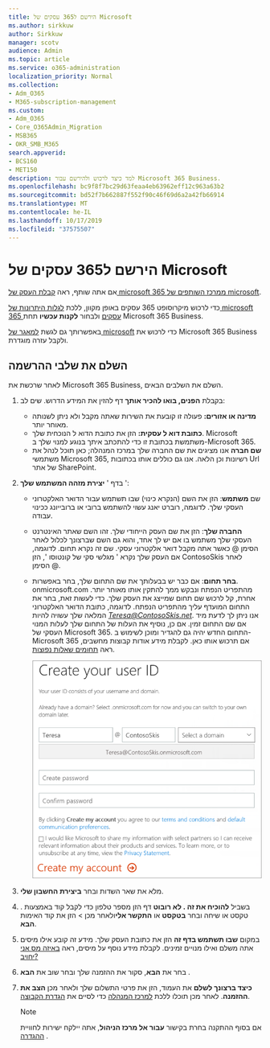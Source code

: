 ```yaml
---
title: הירשם ל365 עסקים של Microsoft
ms.author: sirkkuw
author: Sirkkuw
manager: scotv
audience: Admin
ms.topic: article
ms.service: o365-administration
localization_priority: Normal
ms.collection:
- Adm_O365
- M365-subscription-management
ms.custom:
- Adm_O365
- Core_O365Admin_Migration
- MSB365
- OKR_SMB_M365
search.appverid:
- BCS160
- MET150
description: למד כיצד לרכוש ולהירשם עבור Microsoft 365 Business.
ms.openlocfilehash: bc9f8f7bc29d63feaa4eb63962eff12c963a63b2
ms.sourcegitcommit: bd52f7b662887f552f90c46f69d6a2a42fb66914
ms.translationtype: MT
ms.contentlocale: he-IL
ms.lasthandoff: 10/17/2019
ms.locfileid: "37575507"
---
```

# <a name="sign-up-for-microsoft-365-business"></a>הירשם ל365 עסקים של Microsoft

אם אתה שותף, ראה [קבלת העסק של microsoft 365 ממרכז השותפים של microsoft](get-microsoft-365-business.md#get-microsoft-365-business-from-microsoft-partner-center).

כדי לרכוש מיקרוסופט 365 עסקים באופן מקוון, ללכת [לגלות היתרונות של microsoft 365 עסקים](https://www.microsoft.com/microsoft-365/business#pmg-cmp-desktop) ולבחור **לקנות עכשיו** תחת Microsoft 365 Business.

באפשרותך גם לגשת [למאגר של microsoft](https://www.microsoft.com/en-us/store/locations/find-a-store?icid=en-us_UF_FAS) כדי לרכוש את Microsoft 365 Business ולקבל עזרה מוגדרת.

## <a name="complete-the-sign-up-steps"></a>השלם את שלבי ההרשמה

לאחר שרכשת את Microsoft 365 Business, השלם את השלבים הבאים.

1. בקבלת **הפנים, בואו להכיר אותך** דף להזין את המידע הדרוש. שים לב:
 
    -  **מדינה או אזורים:** פעולה זו קובעת את השירות שאתה מקבל ולא ניתן לשנותה מאוחר יותר.
    - **כתובת דוא ל עסקית:** הזן את כתובת הדוא ל הנוכחית שלך. Microsoft משתמשת בכתובת זו כדי להתכתב איתך בנוגע למנוי שלך ב-Microsoft 365.
    - **שם חברה** אנו מציגים את שם החברה שלך במרכז המנהלה; כאן תוכל לנהל את משתמשי Microsoft 365, רשיונות וכן הלאה. אנו גם כוללים אותו בכתובות Url של אתר SharePoint.

2. בדף ' **יצירת מזהה המשתמש שלך** ':

    - שם **משתמש**: הזן את השם (הנקרא כינוי) שבו תשתמש עבור הדואר האלקטרוני העסקי שלך. לדוגמה, רוברט יאנג עשוי להשתמש ברובי או ברובייונג ככינוי עבודה.
    - **החברה שלך**: הזן את שם העסק הייחודי שלך. זהו השם שאתר האינטרנט העסקי שלך משתמש בו אם יש לך אחד, והוא גם השם שברצונך לכלול לאחר הסימן @ כאשר אתה מקבל דואר אלקטרוני עסקי. שם זה נקרא תחום. לדוגמה, אם העסק שלך נקרא ' מגלשי סקי של קונטוסו ', הזן ContosoSkis לאחר הסימן @.
    - **בחר תחום**: אם כבר יש בבעלותך את שם התחום שלך, בחר באפשרות. onmicrosoft.com מהתפריט הנפתח ונבקש ממך להתקין אותו מאוחר יותר. אחרת, קל לרכוש שם תחום שמייצג את העסק שלך. כדי לעשות זאת, בחר את התחום המועדף עליך מהתפריט הנפתח. לדוגמה, כתובת הדואר האלקטרוני המלאה שלך עשויה להיות *Teresa@ContosoSkis.net*. אנו ניתן לך לדעת מיד אם שם התחום זמין. אם כן, נוסיף את העלות של התחום שלך לעלות המנוי העסקי של Microsoft 365. התחום החדש יהיה גם להגדיר ומוכן לשימוש ב-Microsoft 365 אם תרכוש אותו כאן. לקבלת מידע אודות קבוצות מחשבים, ראה [תחומים שאלות נפוצות](https://docs.microsoft.com/office365/admin/setup/domains-faq).
    
        ![צילום מסך של יצירת דף מזהה המשתמש שלך.](media/signinuserid.png)

3. מלא את שאר השדות ובחר **ביצירת החשבון שלי**.
4. . בשביל **להוכיח את זה . לא רובוט** דף הזן מספר טלפון כדי לקבל קוד באמצעות טקסט או שיחה ובחר **בטקסט** או **התקשר אלי**ולאחר מכן \> הזן את קוד האימות **הבא**.
5. במקום **שבו תשתמש בדף זה** הזן את כתובת העסק שלך. מידע זה קובע אילו מיסים אתה משלם ואילו מנויים זמינים. לקבלת מידע נוסף על מיסים, ראה [באיזה מס אני יחויב?](https://docs.microsoft.com/office365/admin/subscriptions-and-billing/what-tax-will-i-be-charged?view=o365-worldwide) 
1. בחר את **הבא**, סקור את ההזמנה שלך ובחר שוב את **הבא** .
1. **כיצד ברצונך לשלם** את העמוד, הזן את פרטי התשלום שלך ולאחר מכן **הצב את ההזמנה**.
    לאחר מכן תוכלו ללכת [למרכז המנהלה](https://docs.microsoft.com/en-us/office365/admin/subscriptions-and-billing/what-tax-will-i-be-charged?view=o365-worldwide) כדי לסיים את [הגדרת הקבוצה](set-up.md).

    > [!NOTE]
    > אם בסוף ההתקנה בחרת בקישור **עבור אל מרכז הניהול**, אתה יילקח ישירות לחוויית [ההגדרה](set-up.md) .
